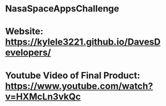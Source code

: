 # NasaSpaceAppsChallenge
# Website: https://kylele3221.github.io/DavesDevelopers/
# Youtube Video of Final Product: https://www.youtube.com/watch?v=HXMcLn3vkQc
